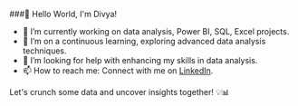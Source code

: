 ###👋 Hello World, I'm Divya!

- 🔭 I’m currently working on data analysis, Power BI, SQL, Excel projects.
- 🌱 I’m on a continuous learning, exploring advanced data analysis techniques.
- 🤔 I’m looking for help with enhancing my skills in data analysis.
- 📫 How to reach me: Connect with me on [LinkedIn](https://www.linkedin.com/in/divyasawant25/).

Let's crunch some data and uncover insights together! 💡📊
###
